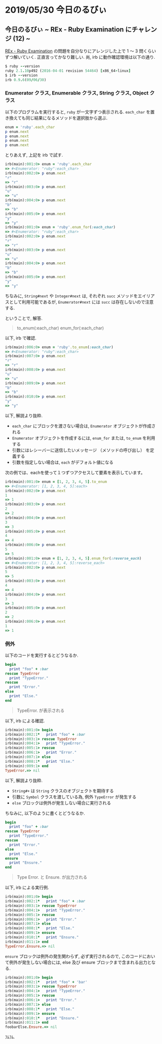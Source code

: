 # 2019/05/30 今日のるびぃ

## 今日のるびぃ ~ REx - Ruby Examination にチャレンジ (12) ~

[REx - Ruby Examination](https://rex.libertyfish.co.jp/) の問題を自分なりにアレンジした上で 1 〜 3 問くらいずつ解いていく. 正直言ってかなり難しい. 尚, irb に動作確認環境は以下の通り.

```ruby
$ ruby --version
ruby 2.1.10p492 (2016-04-01 revision 54464) [x86_64-linux]
$ irb --version
irb 0.9.6(09/06/30)
```

### Enumerator クラス, Enumerable クラス, String クラス, Object クラス

以下のプログラムを実行すると, `ruby` が一文字ずつ表示される.
`each_char` を置き換えても同じ結果になるメソッドを選択肢から選ぶ.

```ruby
enum = 'ruby'.each_char
p enum.next
p enum.next
p enum.next
p enum.next
```

とりあえず, 上記を irb で試す.

```ruby
irb(main):001:0> enum = 'ruby'.each_char
=> #<Enumerator: "ruby":each_char>
irb(main):002:0> p enum.next
"r"
=> "r"
irb(main):003:0> p enum.next
"u"
=> "u"
irb(main):004:0> p enum.next
"b"
=> "b"
irb(main):005:0> p enum.next
"y"
=> "y"
irb(main):001:0> enum = 'ruby'.enum_for(:each_char)
=> #<Enumerator: "ruby":each_char>
irb(main):002:0> p enum.next
"r"
=> "r"
irb(main):003:0> p enum.next
"u"
=> "u"
irb(main):004:0> p enum.next
"b"
=> "b"
irb(main):005:0> p enum.next
"y"
=> "y"
```

ちなみに, `String#next` や `Integer#next` は, それぞれ `succ` メソッドをエイリアスとして利用可能であるが, `Enumerator#next` には `succ` は存在しないので注意する.

ということで, 解答.

> to_enum(:each_char)
> enum_for(:each_char)

以下, irb で確認.

```ruby
irb(main):006:0> enum = 'ruby'.to_enum(:each_char)
=> #<Enumerator: "ruby":each_char>
irb(main):007:0> p enum.next
"r"
=> "r"
irb(main):008:0> p enum.next
"u"
=> "u"
irb(main):009:0> p enum.next
"b"
=> "b"
irb(main):010:0> p enum.next
"y"
=> "y"
```

以下, 解説より抜粋.

* `each_char` にブロックを渡さない場合は, `Enumerator` オブジェクトが作成される
* `Enumerator` オブジェクトを作成するには, `enum_for` または, `to_enum` を利用する
* 引数にはレシーバーに送信したいメッセージ （メソッドの呼び出し） を定義する
* 引数を指定しない場合は, `each` がデフォルト値になる

次の例では、eachを使って１つずつアクセスして要素を表示しています。

```ruby
irb(main):001:0> enum = [1, 2, 3, 4, 5].to_enum
=> #<Enumerator: [1, 2, 3, 4, 5]:each>
irb(main):002:0> p enum.next
1
=> 1
irb(main):003:0> p enum.next
2
=> 2
irb(main):004:0> p enum.next
3
=> 3
irb(main):005:0> p enum.next
4
=> 4
irb(main):006:0> p enum.next
5
=> 5
irb(main):001:0> enum = [1, 2, 3, 4, 5].enum_for(:reverse_each)
=> #<Enumerator: [1, 2, 3, 4, 5]:reverse_each>
irb(main):002:0> p enum.next
5
=> 5
irb(main):003:0> p enum.next
4
=> 4
irb(main):004:0> p enum.next
3
=> 3
irb(main):005:0> p enum.next
2
=> 2
irb(main):006:0> p enum.next
1
=> 1
```

### 例外

以下のコードを実行するとどうなるか.

```ruby
begin
  print "foo" + :bar
rescue TypeError
  print "TypeError."
rescue
  print "Error."
else
  print "Else."
end
```

> TypeError. が表示される

以下, irb による確認.

```ruby
irb(main):001:0> begin
irb(main):002:1*   print "foo" + :bar
irb(main):003:1> rescue TypeError
irb(main):004:1>   print "TypeError."
irb(main):005:1> rescue
irb(main):006:1>   print "Error."
irb(main):007:1> else
irb(main):008:1*   print "Else."
irb(main):009:1> end
TypeError.=> nil
```

以下, 解説より抜粋.

* `String#+` は `String` クラスのオブジェクトを期待する
* 引数に `Symbol` クラスを渡している為, 例外 `TypeError` が発生する 
* `else` ブロックは例外が発生しない場合に実行される

ちなみに, 以下のように書くとどうなるか.

```ruby
begin
  print "foo" + :bar
rescue TypeError
  print "TypeError."
rescue
  print "Error."
else
  print "Else."
ensure
  print "Ensure."
end
```

> Type Error. と Ensure. が出力される

以下, irb による実行例.

```ruby
irb(main):001:0> begin
irb(main):002:1*   print "foo" + :bar
irb(main):003:1> rescue TypeError
irb(main):004:1>   print "TypeError."
irb(main):005:1> rescue
irb(main):006:1>   print "Error."
irb(main):007:1> else
irb(main):008:1*   print "Else."
irb(main):009:1> ensure
irb(main):010:1*   print "Ensure."
irb(main):011:1> end
TypeError.Ensure.=> nil
```

`ensure` ブロックは例外の発生関わらず, 必ず実行されるので, このコードにおいて例外が発生しない場合には, else 及び ensure ブロックまで含まれる出力となる.

```ruby
irb(main):001:0> begin
irb(main):002:1*   print "foo" + 'bar'
irb(main):003:1> rescue TypeError
irb(main):004:1>   print "TypeError."
irb(main):005:1> rescue
irb(main):006:1>   print "Error."
irb(main):007:1> else
irb(main):008:1*   print "Else."
irb(main):009:1> ensure
irb(main):010:1*   print "Ensure."
irb(main):011:1> end
foobarElse.Ensure.=> nil
```

ﾌﾑﾌﾑ.
